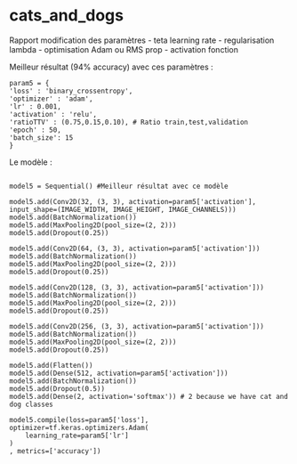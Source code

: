 # cats_and_dogs

Rapport modification des paramètres - teta learning rate - regularisation lambda - optimisation Adam ou RMS prop - activation fonction

Meilleur résultat (94% accuracy) avec ces paramètres :

```
param5 = {
'loss' : 'binary_crossentropy',
'optimizer' : 'adam',
'lr' : 0.001,
'activation' : 'relu',
'ratioTTV' : (0.75,0.15,0.10), # Ratio train,test,validation
'epoch' : 50,
'batch_size': 15
}

```

Le modèle :

```

model5 = Sequential() #Meilleur résultat avec ce modèle

model5.add(Conv2D(32, (3, 3), activation=param5['activation'], input_shape=(IMAGE_WIDTH, IMAGE_HEIGHT, IMAGE_CHANNELS)))
model5.add(BatchNormalization())
model5.add(MaxPooling2D(pool_size=(2, 2)))
model5.add(Dropout(0.25))

model5.add(Conv2D(64, (3, 3), activation=param5['activation']))
model5.add(BatchNormalization())
model5.add(MaxPooling2D(pool_size=(2, 2)))
model5.add(Dropout(0.25))

model5.add(Conv2D(128, (3, 3), activation=param5['activation']))
model5.add(BatchNormalization())
model5.add(MaxPooling2D(pool_size=(2, 2)))
model5.add(Dropout(0.25))

model5.add(Conv2D(256, (3, 3), activation=param5['activation']))
model5.add(BatchNormalization())
model5.add(MaxPooling2D(pool_size=(2, 2)))
model5.add(Dropout(0.25))

model5.add(Flatten())
model5.add(Dense(512, activation=param5['activation']))
model5.add(BatchNormalization())
model5.add(Dropout(0.5))
model5.add(Dense(2, activation='softmax')) # 2 because we have cat and dog classes

model5.compile(loss=param5['loss'], optimizer=tf.keras.optimizers.Adam(
    learning_rate=param5['lr']
)
, metrics=['accuracy'])

```
